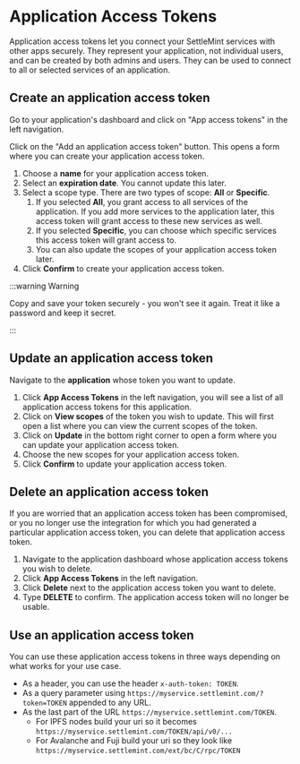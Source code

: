# Application Access Tokens

Application access tokens let you connect your SettleMint services with other apps securely. They represent your application, not individual users, and can be created by both admins and users. They can be used to connect to all or selected services of an application.

## Create an application access token

Go to your application's dashboard and click on "App access tokens" in the left navigation.

Click on the "Add an application access token" button. This opens a form where you can create your application access token.

1. Choose a **name** for your application access token.
2. Select an **expiration date**. You cannot update this later.
3. Select a scope type. There are two types of scope: **All** or **Specific**.
   1. If you selected **All**, you grant access to all services of the application. If you add more services to the application later, this access token will grant access to these new services as well.
   2. If you selected **Specific**, you can choose which specific services this access token will grant access to.
   3. You can also update the scopes of your application access token later.
4. Click **Confirm** to create your application access token.

:::warning Warning

Copy and save your token securely - you won't see it again. Treat it like a password and keep it secret.

:::

## Update an application access token

Navigate to the **application** whose token you want to update.

1. Click **App Access Tokens** in the left navigation, you will see a list of all application access tokens for this application.
2. Click on **View scopes** of the token you wish to update. This will first open a list where you can view the current scopes of the token.
3. Click on **Update** in the bottom right corner to open a form where you can update your application access token.
4. Choose the new scopes for your application access token.
5. Click **Confirm** to update your application access token.

## Delete an application access token

If you are worried that an application access token has been compromised, or you no longer use the integration for which you had generated a particular application access token, you can delete that application access token.

1. Navigate to the application dashboard whose application access tokens you wish to delete.
2. Click **App Access Tokens** in the left navigation.
3. Click **Delete** next to the application access token you want to delete.
4. Type **DELETE** to confirm. The application access token will no longer be usable.

## Use an application access token

You can use these application access tokens in three ways depending on what works for your use case.

- As a header, you can use the header `x-auth-token: TOKEN`.
- As a query parameter using `https://myservice.settlemint.com/?token=TOKEN` appended to any URL.
- As the last part of the URL `https://myservice.settlemint.com/TOKEN`.
  - For IPFS nodes build your uri so it becomes `https://myservice.settlemint.com/TOKEN/api/v0/...`
  - For Avalanche and Fuji build your uri so they look like `https://myservice.settlemint.com/ext/bc/C/rpc/TOKEN`
